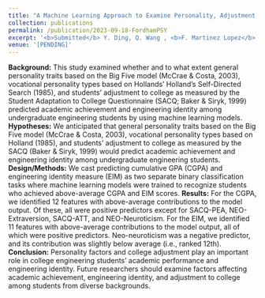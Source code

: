 ```yaml
---
title: "A Machine Learning Approach to Examine Personality, Adjustment, and Engineering Identity Among College Engineering Students"
collection: publications
permalink: /publication/2023-09-18-FordhamPSY
excerpt: '<b>Submitted</b> Y. Ding, Q. Wang , <b>F. Martinez Lopez</b>, Y. Wu, Y. Zhao,  "A Machine Learning Approach to Examine Personality, Adjustment, and Engineering Identity Among College Engineering Students"'
venue: '[PENDING]'
---
```

<b>Background:</b> This study examined whether and to what extent general personality traits based on the Big Five model (McCrae & Costa, 2003), vocational personality types based on Hollands’ Holland’s Self-Directed Search (1985), and students’ adjustment to college as measured by the Student Adaptation to College Questionnaire (SACQ; Baker & Siryk, 1999) predicted academic achievement and engineering identity among undergraduate engineering students by using machine learning models. 
<b>Hypotheses:</b> We anticipated that general personality traits based on the Big Five model (McCrae & Costa, 2003), vocational personality types based on Holland (1985), and students’ adjustment to college as measured by the SACQ (Baker & Siryk, 1999) would predict academic achievement and engineering identity among undergraduate engineering students.
<b>Design/Methods:</b> We cast predicting cumulative GPA (CGPA) and engineering identity measure (EIM) as two separate binary classification tasks where machine learning models were trained to recognize students who achieved above-average CGPA and EIM scores.
<b>Results:</b> For the CGPA, we identified 12 features with above-average contributions to the model output. Of these, all were positive predictors except for SACQ-PEA, NEO-Extraversion, SACQ-ATT, and NEO-Neuroticism. For the EIM, we identified 11 features with above-average contributions to the model output, all of which were positive predictors. Neo-neuroticism was a negative predictor, and its contribution was slightly below average (i.e., ranked 12th). 
<b>Conclusion:</b> Personality factors and college adjustment play an important role in college engineering students’ academic performance and engineering identity. Future researchers should examine factors affecting academic achievement, engineering identity, and adjustment to college among students from diverse backgrounds.